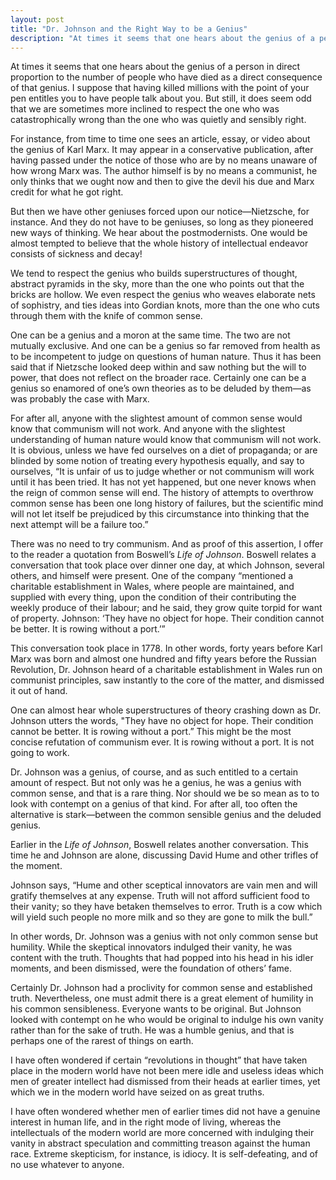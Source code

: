 ```yaml
---
layout: post
title: "Dr. Johnson and the Right Way to be a Genius"
description: "At times it seems that one hears about the genius of a person in direct proportion to the number of people who have died as a direct consequence of that genius..."
---
```


At times it seems that one hears about the genius of a person in direct proportion to the number of people who have died as a direct consequence of that genius. I suppose that having killed millions with the point of your pen entitles you to have people talk about you. But still, it does seem odd that we are sometimes more inclined to respect the one who was catastrophically wrong than the one who was quietly and sensibly right.

For instance, from time to time one sees an article, essay, or video about the genius of Karl Marx. It may appear in a conservative publication, after having passed under the notice of those who are by no means unaware of how wrong Marx was. The author himself is by no means a communist, he only thinks that we ought now and then to give the devil his due and Marx credit for what he got right.

But then we have other geniuses forced upon our notice—Nietzsche, for instance. And they do not have to be geniuses, so long as they pioneered new ways of thinking. We hear about the postmodernists. One would be almost tempted to believe that the whole history of intellectual endeavor consists of sickness and decay!

We tend to respect the genius who builds superstructures of thought, abstract pyramids in the sky, more than the one who points out that the bricks are hollow. We even respect the genius who weaves elaborate nets of sophistry, and ties ideas into Gordian knots, more than the one who cuts through them with the knife of common sense.

One can be a genius and a moron at the same time. The two are not mutually exclusive. And one can be a genius so far removed from health as to be incompetent to judge on questions of human nature. Thus it has been said that if Nietzsche looked deep within and saw nothing but the will to power, that does not reflect on the broader race. Certainly one can be a genius so enamored of one’s own theories as to be deluded by them—as was probably the case with Marx.

For after all, anyone with the slightest amount of common sense would know that communism will not work. And anyone with the slightest understanding of human nature would know that communism will not work. It is obvious, unless we have fed ourselves on a diet of propaganda; or are blinded by some notion of treating every hypothesis equally, and say to ourselves, “It is unfair of us to judge whether or not communism will work until it has been tried. It has not yet happened, but one never knows when the reign of common sense will end. The history of attempts to overthrow common sense has been one long history of failures, but the scientific mind will not let itself be prejudiced by this circumstance into thinking that the next attempt will be a failure too.”

There was no need to try communism. And as proof of this assertion, I offer to the reader a quotation from Boswell’s _Life of Johnson_. Boswell relates a conversation that took place over dinner one day, at which Johnson, several others, and himself were present. One of the company “mentioned a charitable establishment in Wales, where people are maintained, and supplied with every thing, upon the condition of their contributing the weekly produce of their labour; and he said, they grow quite torpid for want of property. Johnson: ‘They have no object for hope. Their condition cannot be better. It is rowing without a port.’”

This conversation took place in 1778. In other words, forty years before Karl Marx was born and almost one hundred and fifty years before the Russian Revolution, Dr. Johnson heard of a charitable establishment in Wales run on communist principles, saw instantly to the core of the matter, and dismissed it out of hand.

One can almost hear whole superstructures of theory crashing down as Dr. Johnson utters the words, "They have no object for hope. Their condition cannot be better. It is rowing without a port.” This might be the most concise refutation of communism ever. It is rowing without a port. It is not going to work.

Dr. Johnson was a genius, of course, and as such entitled to a certain amount of respect. But not only was he a genius, he was a genius with common sense, and that is a rare thing. Nor should we be so mean as to to look with contempt on a genius of that kind. For after all, too often the alternative is stark—between the common sensible genius and the deluded genius.

Earlier in the _Life of Johnson_, Boswell relates another conversation. This time he and Johnson are alone, discussing David Hume and other trifles of the moment.

Johnson says, “Hume and other sceptical innovators are vain men and will gratify themselves at any expense. Truth will not afford sufficient food to their vanity; so they have betaken themselves to error. Truth is a cow which will yield such people no more milk and so they are gone to milk the bull.”

In other words, Dr. Johnson was a genius with not only common sense but humility. While the skeptical innovators indulged their vanity, he was content with the truth. Thoughts that had popped into his head in his idler moments, and been dismissed, were the foundation of others’ fame.

Certainly Dr. Johnson had a proclivity for common sense and established truth. Nevertheless, one must admit there is a great element of humility in his common sensibleness. Everyone wants to be original. But Johnson looked with contempt on he who would be original to indulge his own vanity rather than for the sake of truth. He was a humble genius, and that is perhaps one of the rarest of things on earth.

I have often wondered if certain “revolutions in thought” that have taken place in the modern world have not been mere idle and useless ideas which men of greater intellect had dismissed from their heads at earlier times, yet which we in the modern world have seized on as great truths.

I have often wondered whether men of earlier times did not have a genuine interest in human life, and in the right mode of living, whereas the intellectuals of the modern world are more concerned with indulging their vanity in abstract speculation and committing treason against the human race. Extreme skepticism, for instance, is idiocy. It is self-defeating, and of no use whatever to anyone.
